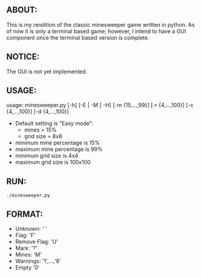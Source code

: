 ## ABOUT:
This is my rendition of the classic minesweeper game written in python.
As of now it is only a terminal based game; however, I intend to have a GUI
component once the terminal based version is complete.

## NOTICE:
The GUI is not yet implemented.

## USAGE:
usage: minesweeper.py [-h] [-E | -M | -H] [-m {15,...,99}] [-r
{4,...,100}] [-c {4,...,100}] [-d {4,...,100}]
* Default setting is "Easy mode":
  * mines = 15%
  * grid size = 8x8
* minimum mine percentage is 15%
* maximum mine percentage is 99%
* minimum grid size is 4x4
* maximum grid size is 100x100

## RUN:
```
./minesweeper.py
```

## FORMAT:
* Unknown:      ' '
* Flag:         'F'
* Remove Flag:  'U'
* Mark:         '?'
* Mines:        'M'
* Warnings:     '1',...,'8'
* Empty         '0'
